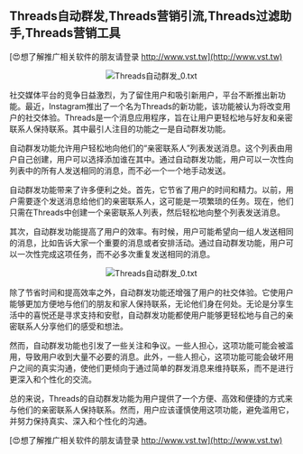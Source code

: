 ## **Threads自动群发,Threads营销引流,Threads过滤助手,Threads营销工具**

[😍想了解推广相关软件的朋友请登录 http://www.vst.tw](http://www.vst.tw)

 <center><img src="https://vst.tw/MP4/tuiguang/png/6.png" alt="Threads自动群发_0.txt"></center>

社交媒体平台的竞争日益激烈，为了留住用户和吸引新用户，平台不断推出新功能。最近，Instagram推出了一个名为Threads的新功能，该功能被认为将改变用户的社交体验。Threads是一个消息应用程序，旨在让用户更轻松地与好友和亲密联系人保持联系。其中最引人注目的功能之一是自动群发功能。

自动群发功能允许用户轻松地向他们的“亲密联系人”列表发送消息。这个列表由用户自己创建，用户可以选择添加谁在其中。通过自动群发功能，用户可以一次性向列表中的所有人发送相同的消息，而不必一个一个地手动发送。

自动群发功能带来了许多便利之处。首先，它节省了用户的时间和精力。以前，用户需要逐个发送消息给他们的亲密联系人，这可能是一项繁琐的任务。现在，他们只需在Threads中创建一个亲密联系人列表，然后轻松地向整个列表发送消息。

其次，自动群发功能提高了用户的效率。有时候，用户可能希望向一组人发送相同的消息，比如告诉大家一个重要的消息或者安排活动。通过自动群发功能，用户可以一次性完成这项任务，而不必多次重复发送相同的消息。

 <center><img src="https://vst.tw/MP4/tuiguang/png/8.png" alt="Threads自动群发_0.txt"></center>

除了节省时间和提高效率之外，自动群发功能还增强了用户的社交体验。它使用户能够更加方便地与他们的朋友和家人保持联系，无论他们身在何处。无论是分享生活中的喜悦还是寻求支持和安慰，自动群发功能都使用户能够更轻松地与自己的亲密联系人分享他们的感受和想法。

然而，自动群发功能也引发了一些关注和争议。一些人担心，这项功能可能会被滥用，导致用户收到大量不必要的消息。此外，一些人担心，这项功能可能会破坏用户之间的真实沟通，使他们更倾向于通过简单的群发消息来维持联系，而不是进行更深入和个性化的交流。

总的来说，Threads的自动群发功能为用户提供了一个方便、高效和便捷的方式来与他们的亲密联系人保持联系。然而，用户应该谨慎使用这项功能，避免滥用它，并努力保持真实、深入和个性化的沟通。

[😍想了解推广相关软件的朋友请登录 http://www.vst.tw](http://www.vst.tw)



